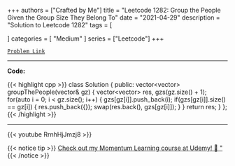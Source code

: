 
+++
authors = ["Crafted by Me"]
title = "Leetcode 1282: Group the People Given the Group Size They Belong To"
date = "2021-04-29"
description = "Solution to Leetcode 1282"
tags = [
    
]
categories = [
    "Medium"
]
series = ["Leetcode"]
+++



[`Problem Link`](https://leetcode.com/problems/group-the-people-given-the-group-size-they-belong-to/description/)

---

**Code:**

{{< highlight cpp >}}
class Solution {
public:
    vector<vector<int>> groupThePeople(vector<int>& gz) {
        vector<vector<int>> res, gzs(gz.size() + 1);
        for(auto i = 0; i < gz.size(); i++) {
            gzs[gz[i]].push_back(i);
            if(gzs[gz[i]].size() == gz[i]) {
                res.push_back({});
                swap(res.back(), gzs[gz[i]]);
            }
        }
        return res;
    }
};
{{< /highlight >}}



---

{{< youtube RrnhHjJmzj8 >}}

{{< notice tip >}}
[Check out my Momentum Learning course at Udemy! 🚀 "](https://www.udemy.com/course/blind-75-the-data-structures-and-algorithms-essentials/)
{{< /notice >}}

